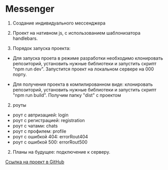 # Messenger


1. Создание индивидуального мессенджера

2. Проект на нативном js, с использованием шаблонизатора handlebars.

2. Порядок запуска проекта:

- Для запуска проета в режиме разработки необходимо клонировать репозиторий, установить нужные библиотеки и запустить скрипт "npm run dev".
  Запустится проект на локальном сервере на 000 порту.

- Для получения проекта в компилированном виде: клонировать репозиторий, установить нужные библиотеки и запустить скрипт "npm run build".
  Получим папку "dist" с проектом

2. роуты
- роут с автризацией: login
- роут с регистрацией: registration
- роут с чатами: chats
- роут с профилем: profile
- роут с ошибкой 404: errorRout404
- роут с ошибкой 500: errorRout500

2. Планы на будущее: подключение к серверу.
 
[Ссылка на проект в GitHub](https://github.com/alix1982/middle.messenger.praktikum.yandex)